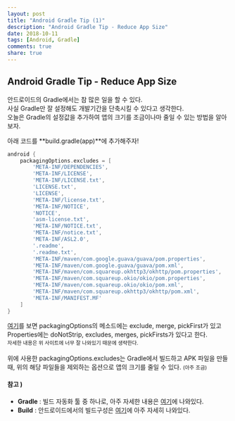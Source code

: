 ```yaml
---
layout: post
title: "Android Gradle Tip (1)"
description: "Android Gradle Tip - Reduce App Size"
date: 2018-10-11
tags: [Android, Gradle]
comments: true
share: true
---
```

## Android Gradle Tip - Reduce App Size

안드로이드의 Gradle에서는 참 많은 일을 할 수 있다.  
사실 Gradle만 잘 설정해도 개발기간을 단축시킬 수 있다고 생각한다.  
오늘은 Gradle의 설정값을 추가하여 앱의 크기를 조금이나마 줄일 수 있는 방법을 알아보자.  

아래 코드를 **build.gradle(app)**에 추가해주자!

```gradle
android {
    packagingOptions.excludes = [
        'META-INF/DEPENDENCIES',
        'META-INF/LICENSE',
        'META-INF/LICENSE.txt',
        'LICENSE.txt',
        'LICENSE',
        'META-INF/license.txt',
        'META-INF/NOTICE',
        'NOTICE',
        'asm-license.txt',
        'META-INF/NOTICE.txt',
        'META-INF/notice.txt',
        'META-INF/ASL2.0',
        '.readme',
        '.readme.txt',
        'META-INF/maven/com.google.guava/guava/pom.properties',
        'META-INF/maven/com.google.guava/guava/pom.xml',
        'META-INF/maven/com.squareup.okhttp3/okhttp/pom.properties',
        'META-INF/maven/com.squareup.okio/okio/pom.properties',
        'META-INF/maven/com.squareup.okio/okio/pom.xml',
        'META-INF/maven/com.squareup.okhttp3/okhttp/pom.xml',
        'META-INF/MANIFEST.MF'
    ]
}
```
[여기](https://google.github.io/android-gradle-dsl/current/com.android.build.gradle.internal.dsl.PackagingOptions.html)를 보면 packagingOptions의 메소드에는 exclude, merge, pickFirst가 있고 Properties에는 doNotStrip, excludes, merges, pickFirsts가 있다고 한다.  
<small>자세한 내용은 위 사이트에 너무 잘 나와있기 때문에 생략한다.</small><br>  
위에 사용한 packagingOptions.excludes는 Gradle에서 빌드하고 APK 파일을 만들 때, 위의 해당 파일들을 제외하는 옵션으로 앱의 크기를 줄일 수 있다. <small>(아주 조금)</small>

#### 참고 )  
- **Gradle** : 빌드 자동화 툴 중 하나로, 아주 자세한 내용은 [여기](https://gradle.org/features/)에 나와있다.
- **Build** : 안드로이드에서의 빌드구성은 [여기](https://developer.android.com/studio/build/?hl=ko)에 아주 자세히 나와있다. 
